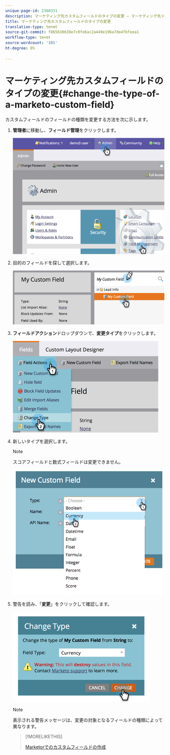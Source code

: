 ```yaml
---
unique-page-id: 2360331
description: マーケティング先カスタムフィールドのタイプの変更 — マーケティング先ドキュメント — 製品ドキュメント
title: マーケティング先カスタムフィールドのタイプの変更
translation-type: tm+mt
source-git-commit: f865630638e7c0fe6ac2a449e196a7de4fbfeea1
workflow-type: tm+mt
source-wordcount: '101'
ht-degree: 0%

---
```



# マーケティング先カスタムフィールドのタイプの変更{#change-the-type-of-a-marketo-custom-field}

カスタムフィールドのフィールドの種類を変更する方法を次に示します。

1. **管理者**&#x200B;に移動し、**フィールド管理**&#x200B;をクリックします。

   ![](assets/image2014-9-18-13-3a4-3a39.png)

1. 目的のフィールドを探して選択します。

   ![](assets/image2014-9-18-13-3a4-3a48.png)

1. **フィールドアクション**&#x200B;ドロップダウンで、**変更タイプ**&#x200B;をクリックします。

   ![](assets/image2014-9-18-13-3a4-3a57.png)

1. 新しいタイプを選択します。

   >[!NOTE]
   >
   >スコアフィールドと数式フィールドは変更できません。

   ![](assets/image2015-4-22-9-3a39-3a3.png)

1. 警告を読み、「**変更**」をクリックして確認します。

   ![](assets/image2014-9-18-13-3a5-3a23.png)

   >[!NOTE]
   >
   >表示される警告メッセージは、変更の対象となるフィールドの種類によって異なります。

   >[!MORELIKETHIS]
   >
   >[Marketorでのカスタムフィールドの作成](/help/marketo/product-docs/administration/field-management/create-a-custom-field-in-marketo.md)

